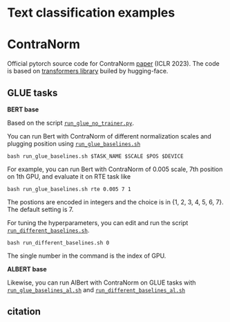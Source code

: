 # Text classification examples
# ContraNorm 
Official pytorch source code for ContraNorm [paper](https://openreview.net/pdf?id=SM7XkJouWHm) (ICLR 2023). The code is based on [transformers library](https://github.com/huggingface/transformers) builed by hugging-face.

## GLUE tasks

**BERT base**

Based on the script [`run_glue_no_trainer.py`](https://github.com/PKU-ML/ContraNorm/blob/main/bert/run_glue_no_trainer.py).

You can run Bert with ContraNorm of different normalization scales and plugging position using [`run_glue_baselines.sh`](https://github.com/PKU-ML/ContraNorm/blob/main/bert/run_glue_baselines.sh)

```
bash run_glue_baselines.sh $TASK_NAME $SCALE $POS $DEVICE
```
For example, you can run Bert with ContraNorm of 0.005 scale, 7th position on 1th GPU, and evaluate it on RTE task like
```
bash run_glue_baselines.sh rte 0.005 7 1
```
The postions are encoded in integers and the choice is in {1, 2, 3, 4, 5, 6, 7}. The default setting is 7.


For tuning the hyperparameters, you can edit and run the script [`run_different_baselines.sh`](https://github.com/PKU-ML/ContraNorm/blob/main/bert/run_different_baselines.sh).
```
bash run_different_baselines.sh 0
```
The single number in the command is the index of GPU.


**ALBERT base**

Likewise, you can run AlBert with ContraNorm on GLUE tasks with [`run_glue_baselines_al.sh`](https://github.com/PKU-ML/ContraNorm/blob/main/bert/run_glue_baselines_al.sh) and [`run_different_baselines_al.sh`](https://github.com/PKU-ML/ContraNorm/blob/main/bert/run_different_baselines_al.sh)


## citation